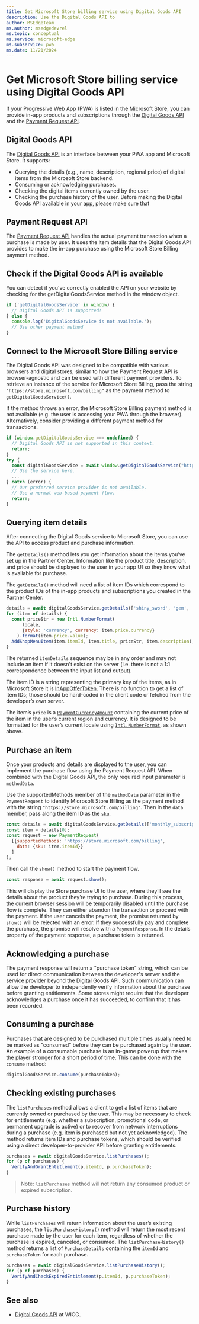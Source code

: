 ```yaml
---
title: Get Microsoft Store billing service using Digital Goods API
description: Use the Digital Goods API to
author: MSEdgeTeam
ms.author: msedgedevrel
ms.topic: conceptual
ms.service: microsoft-edge
ms.subservice: pwa
ms.date: 11/21/2024
---
```

# Get Microsoft Store billing service using Digital Goods API

If your Progressive Web App (PWA) is listed in the Microsoft Store, you can provide in-app products and subscriptions through the [Digital Goods API](https://github.com/MicrosoftEdge/MSEdgeExplainers/blob/main/PwaDigitalGoods/explainer.md) and the [Payment Request API](https://www.w3.org/TR/payment-request/).

## Digital Goods API
The [Digital Goods API](https://github.com/MicrosoftEdge/MSEdgeExplainers/blob/main/PwaDigitalGoods/explainer.md) is an interface between your PWA app and Microsoft Store. It supports:
* Querying the details (e.g., name, description, regional price) of digital items from the Microsoft Store backend.
* Consuming or acknowledging purchases.
* Checking the digital items currently owned by the user.
* Checking the purchase history of the user.
Before making the Digital Goods API available in your app, please make sure that 


## Payment Request API
The [Payment Request API](https://www.w3.org/TR/payment-request/)⁠⁠ handles the actual payment transaction when a purchase is made by user. It uses the item details that the Digital Goods API provides to make the in-app purchase using the Microsoft Store Billing payment method.

## Check if the Digital Goods API is available
You can detect if you’ve correctly enabled the API on your website by checking for the getDigitalGoodsService method in the window object. 
```javascript
if ('getDigitalGoodsService' in window) {
  // Digital Goods API is supported!
} else {
  console.log('DigitalGoodsService is not available.');
  // Use other payment method
}
```

## Connect to the Microsoft Store Billing service
The Digital Goods API was designed to be compatible with various browsers and digital stores, similar to how the Payment Request API is browser-agnostic and can be used with different payment providers. To retrieve an instance of the service for Microsoft Store Billing, pass the string `"https://store.microsoft.com/billing"` as the payment method to `getDigitalGoodsService()`.

If the method throws an error, the Microsoft Store Billing payment method is not available (e.g. the user is accessing your PWA through the browser). Alternatively, consider providing a different payment method for transactions.
```javascript
if (window.getDigitalGoodsService === undefined) {
  // Digital Goods API is not supported in this context.
  return;
}
try {
  const digitalGoodsService = await window.getDigitalGoodsService("https://store.microsoft.com/billing");
  // Use the service here.
  ...
} catch (error) {
  // Our preferred service provider is not available.
  // Use a normal web-based payment flow.
  return;
}
```

## Querying item details

After connecting the Digital Goods service to Microsoft Store, you can use the API to access product and purchase information.

The `getDetails()` method lets you get information about the items you’ve set up in the Partner Center. Information like the product title, description, and price should be displayed to the user in your app UI so they know what is available for purchase.

The `getDetails()` method will need a list of item IDs which correspond to the product IDs of the in-app products and subscriptions you created in the Partner Center.

```javascript
details = await digitalGoodsService.getDetails(['shiny_sword', 'gem', 'monthly_subscription']);
for (item of details) {
  const priceStr = new Intl.NumberFormat(
      locale,
      {style: 'currency', currency: item.price.currency}
    ).format(item.price.value);
  AddShopMenuItem(item.itemId, item.title, priceStr, item.description);
}
```

The returned `itemDetails` sequence may be in any order and may not include an item if it doesn't exist on the server (i.e. there is not a 1:1 correspondence between the input list and output).

The item ID is a string representing the primary key of the items, as in Microsoft Store it is [InAppOfferToken](https://learn.microsoft.com/en-us/uwp/api/windows.services.store.storeproduct.inappoffertoken?view=winrt-22621#windows-services-store-storeproduct-inappoffertoken). There is no function to get a list of item IDs; those should be hard-coded in the client code or fetched from the developer’s own server.

The item’s `price` is a <code>[PaymentCurrencyAmount](https://www.w3.org/TR/payment-request/#dom-paymentcurrencyamount)</code> containing the current price of the item in the user’s current region and currency. It is designed to be formatted for the user’s current locale using <code>[Intl.NumberFormat](https://developer.mozilla.org/en-US/docs/Web/JavaScript/Reference/Global_Objects/Intl/NumberFormat)</code>, as shown above.

## Purchase an item
Once your products and details are displayed to the user, you can implement the purchase flow using the Payment Request API. When combined with the Digital Goods API, the only required input parameter is `methodData`.

Use the supportedMethods member of the `methodData`⁠⁠ parameter in the `PaymentRequest` to identify Microsoft Store Billing as the payment method with the string `"https://store.microsoft.com/billing"`. Then in the `data` member, pass along the item ID as the `sku`.

```javascript
const details = await digitalGoodsService.getDetails(['monthly_subscription']);
const item = details[0];
const request = new PaymentRequest(
  [{supportedMethods: 'https://store.microsoft.com/billing',
    data: {sku: item.itemId}}
  ]
);

```


Then call the `show()` method to start the payment flow.

```javascript
const response = await request.show();
```
This will display the Store purchase UI to the user, where they’ll see the details about the product they’re trying to purchase. During this process, the current browser session will be temporarily disabled until the purchase flow is complete. They can either abandon the transaction or proceed with the payment. If the user cancels the payment, the promise returned by `show()` will be rejected with an error. If they successfully pay and complete the purchase, the promise will resolve with a `PaymentResponse`. In the details property of the payment response, a purchase token is returned.

## Acknowledging a purchase

The payment response will return a "purchase token" string, which can be used for direct communication between the developer's server and the service provider beyond the Digital Goods API. Such communication can allow the developer to independently verify information about the purchase before granting entitlements. Some stores might require that the developer acknowledges a purchase once it has succeeded, to confirm that it has been recorded.


## Consuming a purchase
Purchases that are designed to be purchased multiple times usually need to be marked as "consumed" before they can be purchased again by the user. An example of a consumable purchase is an in-game powerup that makes the player stronger for a short period of time. This can be done with the `consume` method:

```javascript
digitalGoodsService.consume(purchaseToken);
```

## Checking existing purchases

The `listPurchases` method allows a client to get a list of items that are currently owned or purchased by the user. This may be necessary to check for entitlements (e.g. whether a subscription, promotional code, or permanent upgrade is active) or to recover from network interruptions during a purchase (e.g. item is purchased but not yet acknowledged). The method returns item IDs and purchase tokens, which should be verified using a direct developer-to-provider API before granting entitlements.

```javascript
purchases = await digitalGoodsService.listPurchases();
for (p of purchases) {
  VerifyAndGrantEntitlement(p.itemId, p.purchaseToken);
}
```
>Note: `listPurchases` method will not return any consumed product or expired subscription.

## Purchase history
While `listPurchases` will return information about the user’s existing purchases, the `listPurchaseHistory()` method will return the most recent purchase made by the user for each item, regardless of whether the purchase is expired, canceled, or consumed. The `listPurchaseHistory()` method returns a list of `PurchaseDetails` containing the `itemId` and `purchaseToken` for each purchase.

```javascript
purchases = await digitalGoodsService.listPurchaseHistory();
for (p of purchases) {
  VerifyAndCheckExpiredEntitlement(p.itemId, p.purchaseToken);
}
```

<!-- ====================================================================== -->
## See also

* [Digital Goods API]([https://developer.mozilla.org/docs/Web/Manifest/display_override](https://wicg.github.io/digital-goods/)) at WICG.
